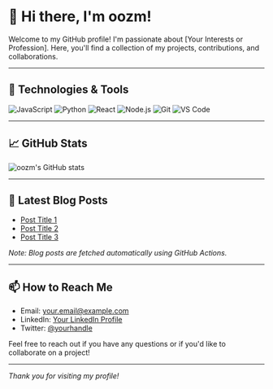 # 👋 Hi there, I'm oozm!

Welcome to my GitHub profile! I'm passionate about [Your Interests or Profession]. Here, you'll find a collection of my projects, contributions, and collaborations.

---

## 🔧 Technologies & Tools

![JavaScript](https://img.shields.io/badge/-JavaScript-F7DF1E?style=flat-square&logo=javascript&logoColor=black)
![Python](https://img.shields.io/badge/-Python-3776AB?style=flat-square&logo=python&logoColor=white)
![React](https://img.shields.io/badge/-React-61DAFB?style=flat-square&logo=react&logoColor=black)
![Node.js](https://img.shields.io/badge/-Node.js-339933?style=flat-square&logo=node.js&logoColor=white)
![Git](https://img.shields.io/badge/-Git-F05032?style=flat-square&logo=git&logoColor=white)
![VS Code](https://img.shields.io/badge/-VS%20Code-007ACC?style=flat-square&logo=visual-studio-code&logoColor=white)

---

## 📈 GitHub Stats

![oozm's GitHub stats](https://github-readme-stats.vercel.app/api?username=oozm&show_icons=true&theme=radical)

---

## 📝 Latest Blog Posts

<!-- BLOG-POST-LIST:START -->
- [Post Title 1](https://yourblog.com/post1)
- [Post Title 2](https://yourblog.com/post2)
- [Post Title 3](https://yourblog.com/post3)
<!-- BLOG-POST-LIST:END -->

*Note: Blog posts are fetched automatically using GitHub Actions.*

---

## 📫 How to Reach Me

- Email: [your.email@example.com](mailto:your.email@example.com)
- LinkedIn: [Your LinkedIn Profile](https://www.linkedin.com/in/yourprofile)
- Twitter: [@yourhandle](https://twitter.com/yourhandle)

Feel free to reach out if you have any questions or if you'd like to collaborate on a project!

---

*Thank you for visiting my profile!*
